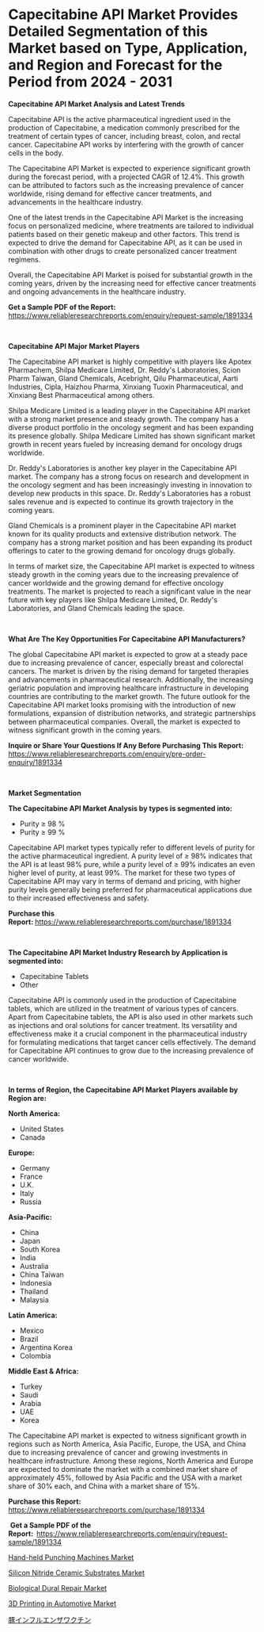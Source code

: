 <p><h1>Capecitabine API Market Provides Detailed Segmentation of this Market based on Type, Application, and Region and Forecast for the Period from 2024 - 2031</h1></p><p><strong>Capecitabine API Market Analysis and Latest Trends</strong></p>
<p><p>Capecitabine API is the active pharmaceutical ingredient used in the production of Capecitabine, a medication commonly prescribed for the treatment of certain types of cancer, including breast, colon, and rectal cancer. Capecitabine API works by interfering with the growth of cancer cells in the body.</p><p>The Capecitabine API Market is expected to experience significant growth during the forecast period, with a projected CAGR of 12.4%. This growth can be attributed to factors such as the increasing prevalence of cancer worldwide, rising demand for effective cancer treatments, and advancements in the healthcare industry.</p><p>One of the latest trends in the Capecitabine API Market is the increasing focus on personalized medicine, where treatments are tailored to individual patients based on their genetic makeup and other factors. This trend is expected to drive the demand for Capecitabine API, as it can be used in combination with other drugs to create personalized cancer treatment regimens.</p><p>Overall, the Capecitabine API Market is poised for substantial growth in the coming years, driven by the increasing need for effective cancer treatments and ongoing advancements in the healthcare industry.</p></p>
<p><strong>Get a Sample PDF of the Report:&nbsp;</strong> <a href="https://www.reliableresearchreports.com/enquiry/request-sample/1891334">https://www.reliableresearchreports.com/enquiry/request-sample/1891334</a></p>
<p>&nbsp;</p>
<p><strong>Capecitabine API Major Market Players</strong></p>
<p><p>The Capecitabine API market is highly competitive with players like Apotex Pharmachem, Shilpa Medicare Limited, Dr. Reddy's Laboratories, Scion Pharm Taiwan, Gland Chemicals, Acebright, Qilu Pharmaceutical, Aarti Industries, Cipla, Haizhou Pharma, Xinxiang Tuoxin Pharmaceutical, and Xinxiang Best Pharmaceutical among others.</p><p>Shilpa Medicare Limited is a leading player in the Capecitabine API market with a strong market presence and steady growth. The company has a diverse product portfolio in the oncology segment and has been expanding its presence globally. Shilpa Medicare Limited has shown significant market growth in recent years fueled by increasing demand for oncology drugs worldwide.</p><p>Dr. Reddy's Laboratories is another key player in the Capecitabine API market. The company has a strong focus on research and development in the oncology segment and has been increasingly investing in innovation to develop new products in this space. Dr. Reddy's Laboratories has a robust sales revenue and is expected to continue its growth trajectory in the coming years.</p><p>Gland Chemicals is a prominent player in the Capecitabine API market known for its quality products and extensive distribution network. The company has a strong market position and has been expanding its product offerings to cater to the growing demand for oncology drugs globally.</p><p>In terms of market size, the Capecitabine API market is expected to witness steady growth in the coming years due to the increasing prevalence of cancer worldwide and the growing demand for effective oncology treatments. The market is projected to reach a significant value in the near future with key players like Shilpa Medicare Limited, Dr. Reddy's Laboratories, and Gland Chemicals leading the space.</p></p>
<p>&nbsp;</p>
<p><strong>What Are The Key Opportunities For Capecitabine API Manufacturers?</strong></p>
<p><p>The global Capecitabine API market is expected to grow at a steady pace due to increasing prevalence of cancer, especially breast and colorectal cancers. The market is driven by the rising demand for targeted therapies and advancements in pharmaceutical research. Additionally, the increasing geriatric population and improving healthcare infrastructure in developing countries are contributing to the market growth. The future outlook for the Capecitabine API market looks promising with the introduction of new formulations, expansion of distribution networks, and strategic partnerships between pharmaceutical companies. Overall, the market is expected to witness significant growth in the coming years.</p></p>
<p><strong>Inquire or Share Your Questions If Any Before Purchasing This Report:</strong> <a href="https://www.reliableresearchreports.com/enquiry/pre-order-enquiry/1891334">https://www.reliableresearchreports.com/enquiry/pre-order-enquiry/1891334</a></p>
<p>&nbsp;</p>
<p><strong>Market Segmentation</strong></p>
<p><strong>The Capecitabine API Market Analysis by types is segmented into:</strong></p>
<p><ul><li>Purity ≥ 98 %</li><li>Purity ≥ 99 %</li></ul></p>
<p><p>Capecitabine API market types typically refer to different levels of purity for the active pharmaceutical ingredient. A purity level of ≥ 98% indicates that the API is at least 98% pure, while a purity level of ≥ 99% indicates an even higher level of purity, at least 99%. The market for these two types of Capecitabine API may vary in terms of demand and pricing, with higher purity levels generally being preferred for pharmaceutical applications due to their increased effectiveness and safety.</p></p>
<p><strong>Purchase this Report:&nbsp;</strong><a href="https://www.reliableresearchreports.com/purchase/1891334">https://www.reliableresearchreports.com/purchase/1891334</a></p>
<p>&nbsp;</p>
<p><strong>The Capecitabine API Market Industry Research by Application is segmented into:</strong></p>
<p><ul><li>Capecitabine Tablets</li><li>Other</li></ul></p>
<p><p>Capecitabine API is commonly used in the production of Capecitabine tablets, which are utilized in the treatment of various types of cancers. Apart from Capecitabine tablets, the API is also used in other markets such as injections and oral solutions for cancer treatment. Its versatility and effectiveness make it a crucial component in the pharmaceutical industry for formulating medications that target cancer cells effectively. The demand for Capecitabine API continues to grow due to the increasing prevalence of cancer worldwide.</p></p>
<p>&nbsp;</p>
<p><strong>In terms of Region, the Capecitabine API Market Players available by Region are:</strong></p>
<p>
    <p> <strong> North America: </strong>
        <ul>
            <li>United States</li>
            <li>Canada</li>
        </ul>
        </p> 
    <p> <strong> Europe: </strong>
        <ul>
            <li>Germany</li>
            <li>France</li>
            <li>U.K.</li>
            <li>Italy</li>
            <li>Russia</li>
        </ul>
        </p> 
    <p> <strong> Asia-Pacific: </strong>
        <ul>
            <li>China</li>
            <li>Japan</li>
            <li>South Korea</li>
            <li>India</li>
            <li>Australia</li>
            <li>China Taiwan</li>
            <li>Indonesia</li>
            <li>Thailand</li>
            <li>Malaysia</li>
        </ul>
        </p> 
    <p> <strong> Latin America: </strong>
        <ul>
            <li>Mexico</li>
            <li>Brazil</li>
            <li>Argentina Korea</li>
            <li>Colombia</li>
        </ul>
        </p> 
    <p> <strong> Middle East & Africa: </strong>
        <ul>
            <li>Turkey</li>
            <li>Saudi</li>
            <li>Arabia</li>
            <li>UAE</li>
            <li>Korea</li>
        </ul>
    </p>
    </p>
<p><p>The Capecitabine API market is expected to witness significant growth in regions such as North America, Asia Pacific, Europe, the USA, and China due to increasing prevalence of cancer and growing investments in healthcare infrastructure. Among these regions, North America and Europe are expected to dominate the market with a combined market share of approximately 45%, followed by Asia Pacific and the USA with a market share of 30% each, and China with a market share of 15%.</p></p>
<p><strong>Purchase this Report: </strong><a href="https://www.reliableresearchreports.com/purchase/1891334">https://www.reliableresearchreports.com/purchase/1891334</a></p>
<p>&nbsp;<strong>Get a Sample PDF of the Report:&nbsp;&nbsp;</strong><a href="https://www.reliableresearchreports.com/enquiry/request-sample/1891334">https://www.reliableresearchreports.com/enquiry/request-sample/1891334</a></p>
<p><strong></strong></p>
<p><p><a href="https://meowing-canidae-761.notion.site/Hand-held-Punching-Machines-Market-Furnish-Information-about-Market-Size-Market-Share-Market-Dynam-40ed89b3e4144f92a36918f418ad370e">Hand-held Punching Machines Market</a></p><p><a href="https://view.publitas.com/reportprime-1/silicon-nitride-ceramic-substrates-market-research-report-provides-thorough-industry-overview-which-offers-an-in-depth-analysis-of-product-trends-and-new-market-divisions/">Silicon Nitride Ceramic Substrates Market</a></p><p><a href="https://github.com/mauripalmi/Market-Research-Report-List-2/blob/main/biological-dural-repair-market.md">Biological Dural Repair Market</a></p><p><a href="https://view.publitas.com/reportprime-1/3d-printing-in-automotive-market-a-comprehensive-report-of-its-market-share-growth-trends-2024-2031/">3D Printing in Automotive Market</a></p><p><a href="https://medium.com/@noreneward2023/%E8%B1%9A%E3%82%A4%E3%83%B3%E3%83%95%E3%83%AB%E3%82%A8%E3%83%B3%E3%82%B6%E3%83%AF%E3%82%AF%E3%83%81%E3%83%B3%E5%B8%82%E5%A0%B4-%E7%AB%B6%E4%BA%89%E5%88%86%E6%9E%90-%E5%B8%82%E5%A0%B4%E5%8B%95%E5%90%91-2031%E5%B9%B4%E3%81%BE%E3%81%A7%E3%81%AE%E4%BA%88%E6%B8%AC-82c2924d046f">豚インフルエンザワクチン</a></p></p>